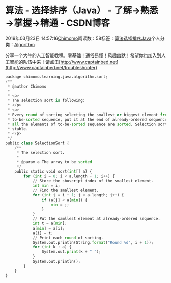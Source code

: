 
# 算法 - 选择排序（Java） - 了解→熟悉→掌握→精通 - CSDN博客


2019年03月23日 14:57:16[Chimomo](https://me.csdn.net/chimomo)阅读数：58标签：[算法](https://so.csdn.net/so/search/s.do?q=算法&t=blog)[选择排序](https://so.csdn.net/so/search/s.do?q=选择排序&t=blog)[Java](https://so.csdn.net/so/search/s.do?q=Java&t=blog)[](https://so.csdn.net/so/search/s.do?q=选择排序&t=blog)[](https://so.csdn.net/so/search/s.do?q=算法&t=blog)个人分类：[Algorithm](https://blog.csdn.net/chimomo/article/category/1826645)
[](https://so.csdn.net/so/search/s.do?q=算法&t=blog)


分享一个大牛的人工智能教程。零基础！通俗易懂！风趣幽默！希望你也加入到人工智能的队伍中来！请点击[http://www.captainbed.net](http://www.captainbed.net/troubleshooter)
```python
package chimomo.learning.java.algorithm.sort;
/**
 * @author Chimomo
 *
 * <p>
 * The selection sort is following:
 * </p>
 * <p>
 * Every round of sorting selecting the smallest or biggest element from the
 * to-be-sorted sequence, put it at the end of already-ordered sequence, until
 * all the elements of to-be-sorted sequence are sorted. Selection sort is not
 * stable.
 * </p>
 */
public class SelectionSort {
    /**
     * The selection sort.
     *
     * @param a The array to be sorted
     */
    public static void sort(int[] a) {
        for (int i = 0; i < a.length - 1; i++) {
            // Store the sbuscript index of the smallest element.
            int min = i;
            // Find the smallest element.
            for (int j = i + 1; j < a.length; j++) {
                if (a[j] < a[min]) {
                    min = j;
                }
            }
            // Put the samllest element at already-ordered sequence.
            int t = a[min];
            a[min] = a[i];
            a[i] = t;
            // Print each round of sorting.
            System.out.println(String.format("Round %d", i + 1));
            for (int k : a) {
                System.out.print(k + " ");
            }
            System.out.println();
        }
    }
}
```


